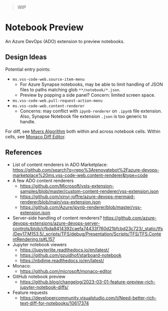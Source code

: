 > WIP

# Notebook Preview

An Azure DevOps (ADO) extension to preview notebooks.

## Design Ideas

Potential entry points:
- `ms.vss-code-web.source-item-menu`
  - For Azure Synapse notebooks, may be able to limit handling of JSON files to paths matching glob `**/notebook/*.json`.
  - Preview by popping a side panel? Concern: limited screen space.
- `ms.vss-code-web.pull-request-action-menu`
- `ms.vss-code-web.content-renderer`
  - Concerns: may conflict with `ipynb-renderer` on `.ipynb` file extension. Also, Synapse Notebook file extension `.json` is too generic to handle.

For diff, see [Myers Algorithm](http://www.xmailserver.org/diff2.pdf) both within and across notebook cells.
Within cells, see [Monaco Diff Editor](https://microsoft.github.io/monaco-editor/docs.html#functions/editor.createDiffEditor.html).

## References

- List of content renderers in ADO Marketplace: https://github.com/search?q=repo%3Arenovatebot%2Fazure-devops-marketplace%20ms.vss-code-web.content-renderer&type=code
- A few ADO content renderers
	- https://github.com/Microsoft/vsts-extension-samples/blob/master/custom-content-renderer/vss-extension.json
    - https://github.com/xinyi-joffre/azure-devops-mermaid-renderer/blob/main/vss-extension.json
	- https://github.com/Azure/ipynb-renderer/blob/master/vss-extension.json
- Server-side handling of content renderers? https://github.com/azure-devops-extensions/azure-devops-server-controls/blob/cfbda8414392caefa74433f760d21bfcbd23c723/_static/tfs/Dev17.M153.5/_scripts/TFS/debug/Presentation/Scripts/TFS/TFS.ContentRendering.ts#L157
- Jupyter notebook viewers
  - https://jupyterlite.readthedocs.io/en/latest/
  - https://github.com/gzuidhof/starboard-notebook
  - https://nbdime.readthedocs.io/en/latest/
- Monaco:
  - https://github.com/microsoft/monaco-editor
- GitHub notebook preview
  - https://github.blog/changelog/2023-03-01-feature-preview-rich-jupyter-notebook-diffs/
- Feature requests
  - https://developercommunity.visualstudio.com/t/Need-better-rich-text-diff-for-notebooks/10617374